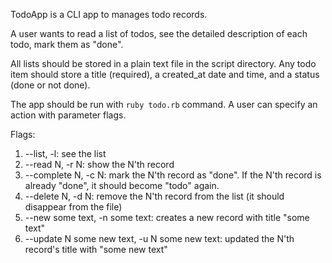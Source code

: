 TodoApp is a CLI app to manages todo records.

A user wants to read a list of todos, see the detailed description of each todo, mark them as "done".

All lists should be stored in a plain text file in the script directory. Any todo item should store a title (required), a created_at date and time, and a status (done or not done).

The app should be run with `ruby todo.rb` command. A user can specify an action with parameter flags.

Flags:

1. --list, -l: see the list
2. --read N, -r N: show the N'th record
3. --complete N, -c N: mark the N'th record as "done". If the N'th record is already "done", it should become "todo" again.
4. --delete N, -d N: remove the N'th record from the list (it should disappear from the file)
5. --new some text, -n some text: creates a new record with title "some text"
6. --update N some new text, -u N some new text: updated the N'th record's title with "some new text"
